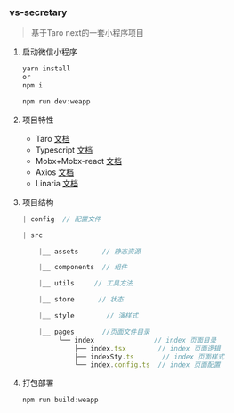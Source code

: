 ### vs-secretary
> 基于Taro next的一套小程序项目

1. 启动微信小程序
    ```javascript
    yarn install
    or
    npm i

    npm run dev:weapp
    ```

2. 项目特性

   - Taro [文档](https://taro-docs.jd.com/taro/docs/README/index.html)
   - Typescript [文档](https://www.tslang.cn/docs/home.html)
   - Mobx+Mobx-react [文档](https://cn.mobx.js.org/)
   - Axios [文档](https://github.com/axios/axios)
   - Linaria [文档](https://linaria.now.sh/)

3. 项目结构

   ```javascript
   | config  // 配置文件

   | src

       |__ assets      // 静态资源

       |__ components  // 组件

       |__ utils     // 工具方法

       |__ store      // 状态

       |__ style		// 演样式

       |__ pages       //页面文件目录                  
            └── index               // index 页面目录
                ├── index.tsx        // index 页面逻辑
                ├── indexSty.ts       // index 页面样式
                └── index.config.ts  // index 页面配置

   ```
4. 打包部署
    ```javascript
    npm run build:weapp
    ```